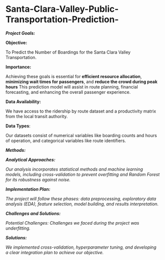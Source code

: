 # Santa-Clara-Valley-Public-Transportation-Prediction-


<i>**Project Goals:**</i>

**Objective:**

To Predict the Number of Boardings for the Santa Clara Valley Transportation. 

**Importance:** 

Achieving these goals is essential for **efficient resource allocation**, **minimizing wait times for passengers**, and **reduce the crowd during peak hours** This prediction model will assist in route planning, financial forecasting, and enhancing the overall passenger experience.

**Data Availability:** 

We have access to the ridership by route dataset and a productivity matrix from the local transit authority.

**Data Types**: 

Our datasets consist of numerical variables like boarding counts and hours of operation, and categorical variables like route identifiers.

<i>**Methods:**<i>

**Analytical Approaches:** 

Our analysis incorporates statistical methods and machine learning models, including cross-validation to prevent overfitting and Random Forest for its robustness against noise.

**Implementation Plan:**

The project will follow these phases: data preprocessing, exploratory data analysis (EDA), feature selection, model building, and results interpretation.

**Challenges and Solutions:**

Potential Challenges: Challenges we faced during the project was underfitting.

**Solutions:** 

We implemented cross-validation, hyperparameter tuning, and developing a clear integration plan to achieve our objective.
